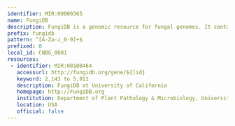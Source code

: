 ```yaml
---
identifier: MIR:00000365
name: FungiDB
description: FungiDB is a genomic resource for fungal genomes. It contains contains genome sequence and annotation from several fungal classes, including the Ascomycota classes, Eurotiomycetes, Sordariomycetes, Saccharomycetes and the Basidiomycota orders, Pucciniomycetes and Tremellomycetes, and the basal 'Zygomycete' lineage Mucormycotina.
prefix: fungidb
pattern: ^[A-Za-z_0-9]+$
prefixed: 0
local_id: CNBG_0001
resources:
 - identifier: MIR:00100464
   accessurl: http://fungidb.org/gene/${lid}
   keyword: 2,143 to 5,911
   description: FungiDB at University of California
   homepage: http://FungiDB.org
   institution: Department of Plant Pathology & Microbiology, University of California, Riverside, California
   location: USA
   official: false
---
```

